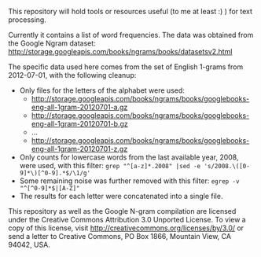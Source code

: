 This repository will hold tools or resources useful (to me at least :) ) for text processing.

Currently it contains a list of word frequencies. The data was obtained from the Google Ngram dataset: http://storage.googleapis.com/books/ngrams/books/datasetsv2.html

The specific data used here comes from the set of English 1-grams from 2012-07-01, with the following cleanup:

* Only files for the letters of the alphabet were used:
  - http://storage.googleapis.com/books/ngrams/books/googlebooks-eng-all-1gram-20120701-a.gz
  - http://storage.googleapis.com/books/ngrams/books/googlebooks-eng-all-1gram-20120701-b.gz
  - ...
  - http://storage.googleapis.com/books/ngrams/books/googlebooks-eng-all-1gram-20120701-z.gz
* Only counts for lowercase words from the last available year, 2008, were used, with this filter:
   `grep "^[a-z]*.2008" |sed -e 's/2008.\([0-9]*\)[^0-9].*$/\1/g'`
* Some remaining noise was further removed with this filter:
   `egrep -v "^[^0-9]*$|[A-Z]"`
* The results for each letter were concatenated into a single file.

This repository as well as the Google N-gram compilation are licensed under the Creative Commons Attribution 3.0 Unported License. To view a copy of this license, visit http://creativecommons.org/licenses/by/3.0/ or send a letter to Creative Commons, PO Box 1866, Mountain View, CA 94042, USA.
